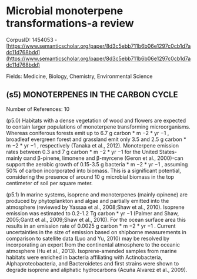 # Microbial monoterpene transformations-a review

CorpusID: 1454053 - [https://www.semanticscholar.org/paper/8d3c5ebb711b6b06e1297c0cb1d7adc11d768bdd](https://www.semanticscholar.org/paper/8d3c5ebb711b6b06e1297c0cb1d7adc11d768bdd)

Fields: Medicine, Biology, Chemistry, Environmental Science

## (s5) MONOTERPENES IN THE CARBON CYCLE
Number of References: 10

(p5.0) Habitats with a dense vegetation of wood and flowers are expected to contain larger populations of monoterpene transforming microorganisms. Whereas coniferous forests emit up to 6.7 g carbon * m −2 * yr −1 , broadleaf evergreen forest and grassland emit only 3.5 and 2.5 g carbon * m −2 * yr −1 , respectively (Tanaka et al., 2012). Monoterpene emission rates between 0.3 and 7 g carbon * m −2 * yr −1 for the United States-mainly αand β-pinene, limonene and β-myrcene (Geron et al., 2000)-can support the aerobic growth of 0.15-3.5 g bacteria * m −2 * yr −1 , assuming 50% of carbon incorporated into biomass. This is a significant potential, considering the presence of around 10 g microbial biomass in the top centimeter of soil per square meter.

(p5.1) In marine systems, isoprene and monoterpenes (mainly αpinene) are produced by phytoplankton and algae and partially emitted into the atmosphere (reviewed by Yassaa et al., 2008;Shaw et al., 2010). Isoprene emission was estimated to 0.2-1.2 Tg carbon * yr −1 (Palmer and Shaw, 2005;Gantt et al., 2009;Shaw et al., 2010). For the ocean surface area this results in an emission rate of 0.0025 g carbon * m −2 * yr −1 . Current uncertainties in the size of emission based on shipborne measurements in comparison to satellite data (Luo and Yu, 2010) may be resolved by incorporating an export from the continental atmosphere to the oceanic atmosphere (Hu et al., 2013). Isoprene-amended samples from marine habitats were enriched in bacteria affiliating with Actinobacteria, Alphaproteobacteria, and Bacteroidetes and first strains were shown to degrade isoprene and aliphatic hydrocarbons (Acuña Alvarez et al., 2009).
